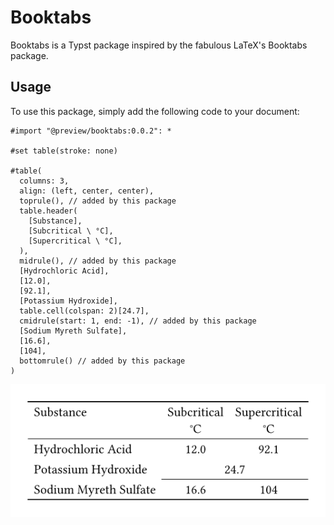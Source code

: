 # Booktabs

Booktabs is a Typst package inspired by the fabulous LaTeX's Booktabs package.


## Usage

To use this package, simply add the following code to your document:

```typ
#import "@preview/booktabs:0.0.2": *

#set table(stroke: none)

#table(
  columns: 3,
  align: (left, center, center),
  toprule(), // added by this package
  table.header(
    [Substance],
    [Subcritical \ °C],
    [Supercritical \ °C],
  ),
  midrule(), // added by this package
  [Hydrochloric Acid],
  [12.0],
  [92.1],
  [Potassium Hydroxide],
  table.cell(colspan: 2)[24.7],
  cmidrule(start: 1, end: -1), // added by this package
  [Sodium Myreth Sulfate],
  [16.6],
  [104],
  bottomrule() // added by this package
)
```
[<img src="./examples/simple_table.png">](./examples/simple_table.pdf)
